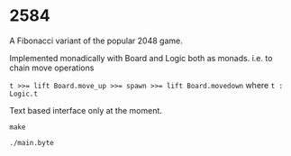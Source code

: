 # 2584
A Fibonacci variant of the popular 2048 game.

Implemented monadically with Board and Logic both as monads. i.e. to chain move
operations

`t >>= lift Board.move_up >>= spawn >>= lift Board.movedown` where `t : Logic.t`

Text based interface only at the moment.

`make`

`./main.byte`


